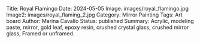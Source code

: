 Title: Royal Flamingo
Date: 2024-05-05
Image: images/royal_flamingo.jpg
Image2: images/royal_flaming_2.jpg
Category: Mirror Painting
Tags: Art board
Author: Marina Cavallo
Status: published
Summary: Acrylic, modeling paste, mirror, gold leaf, epoxy resin, crushed crystal glass, crushed mirror glass, Framed or unframed. 
